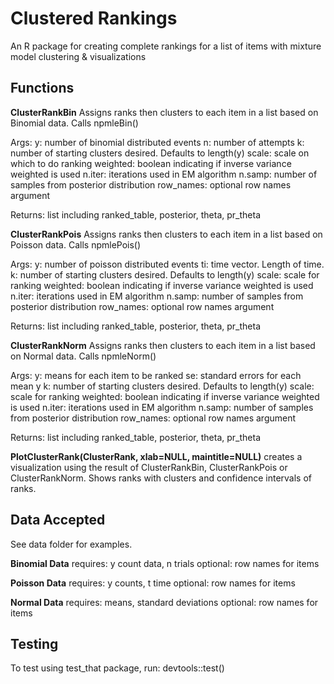 
# Clustered Rankings  
An R package for creating complete rankings for a list of items with mixture model clustering & visualizations   
 
## Functions  
**ClusterRankBin**
  Assigns ranks then clusters to each item in a list based on Binomial data. Calls npmleBin()

  Args:
    y: number of binomial distributed events
    n: number of attempts
    k: number of starting clusters desired. Defaults to length(y)
    scale: scale on which to do ranking
    weighted: boolean indicating if inverse variance weighted is used
    n.iter: iterations used in EM algorithm
    n.samp: number of samples from posterior distribution
    row_names: optional row names argument

  Returns:
      list including ranked_table, posterior, theta, pr_theta


**ClusterRankPois**
  Assigns ranks then clusters to each item in a list based on Poisson data. Calls npmlePois()

  Args:
    y: number of poisson distributed events
    ti: time vector. Length of time.
    k: number of starting clusters desired. Defaults to length(y)
    scale: scale for ranking
    weighted: boolean indicating if inverse variance weighted is used
    n.iter: iterations used in EM algorithm
    n.samp: number of samples from posterior distribution
    row_names: optional row names argument

  Returns:
      list including ranked_table, posterior, theta, pr_theta

**ClusterRankNorm**
  Assigns ranks then clusters to each item in a list based on Normal data. Calls npmleNorm()

  Args:
    y: means for each item to be ranked
    se: standard errors for each mean y
    k: number of starting clusters desired. Defaults to length(y)
    scale: scale for ranking
    weighted: boolean indicating if inverse variance weighted is used
    n.iter: iterations used in EM algorithm
    n.samp: number of samples from posterior distribution
    row_names: optional row names argument

  Returns:
      list including ranked_table, posterior, theta, pr_theta

**PlotClusterRank(ClusterRank, xlab=NULL, maintitle=NULL)**
creates a visualization using the result of ClusterRankBin, ClusterRankPois or ClusterRankNorm. Shows ranks with clusters and confidence intervals of ranks. 

## Data Accepted 
See data folder for examples.  

**Binomial Data**
requires: y count data, n trials
optional: row names for items

**Poisson Data**
requires: y counts, t time
optional: row names for items

**Normal Data**
requires: means, standard deviations
optional: row names for items

## Testing
To test using test_that package, run: 
devtools::test()

